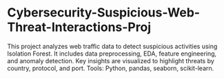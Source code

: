 # Cybersecurity-Suspicious-Web-Threat-Interactions-Proj

This project analyzes web traffic data to detect suspicious activities using Isolation Forest. It includes data preprocessing, EDA, feature engineering, and anomaly detection. Key insights are visualized to highlight threats by country, protocol, and port. Tools: Python, pandas, seaborn, scikit-learn.